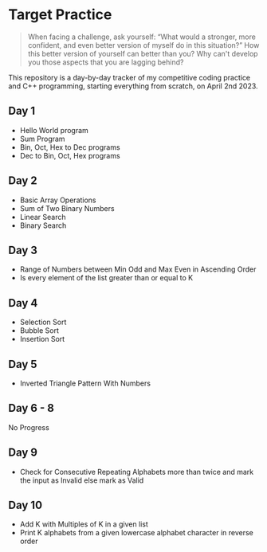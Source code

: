 # Target Practice

> When facing a challenge, ask yourself: “What would a stronger, more confident, and even better version of myself do in this situation?” How this better version of yourself can better than you? Why can't develop you those aspects that you are lagging behind? 

This repository is a day-by-day tracker of my competitive coding practice and C++ programming, starting everything from scratch, on April 2nd 2023.

## Day 1
- Hello World program
- Sum Program
- Bin, Oct, Hex to Dec programs
- Dec to Bin, Oct, Hex programs

## Day 2
- Basic Array Operations
- Sum of Two Binary Numbers
- Linear Search
- Binary Search

## Day 3
- Range of Numbers between Min Odd and Max Even in Ascending Order
- Is every element of the list greater than or equal to K

## Day 4
- Selection Sort
- Bubble Sort
- Insertion Sort

## Day 5
- Inverted Triangle Pattern With Numbers

## Day 6 - 8 
No Progress

## Day 9
- Check for Consecutive Repeating Alphabets more than twice and mark the input as Invalid else mark as Valid

## Day 10
- Add K with Multiples of K in a given list
- Print K alphabets from a given lowercase alphabet character in reverse order